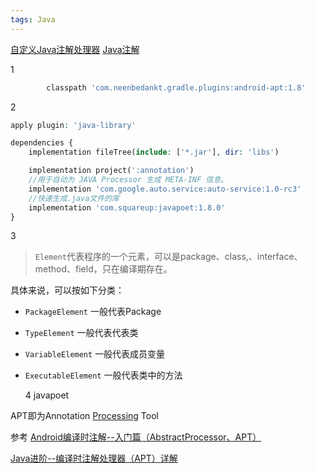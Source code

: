 ```yaml
---
tags: Java
---
```

[自定义Java注解处理器](https://www.jianshu.com/p/50d95fbf635c/)
[Java注解](http://c.biancheng.net/java/java/135/)


1
```bash
        classpath 'com.neenbedankt.gradle.plugins:android-apt:1.8'
```

2
```php
apply plugin: 'java-library'

dependencies {
    implementation fileTree(include: ['*.jar'], dir: 'libs')

    implementation project(':annotation')
    //用于自动为 JAVA Processor 生成 META-INF 信息。
    implementation 'com.google.auto.service:auto-service:1.0-rc3'
    //快速生成.java文件的库
    implementation 'com.squareup:javapoet:1.8.0'
}
```

3
> `Element`代表程序的一个元素，可以是package、class,、interface、 method、field，只在编译期存在。

具体来说，可以按如下分类：

- `PackageElement` 一般代表Package
- `TypeElement` 一般代表代表类
- `VariableElement` 一般代表成员变量
- `ExecutableElement` 一般代表类中的方法

  
  4
  javapoet

APT即为Annotation [Processing](https://so.csdn.net/so/search?q=Processing&spm=1001.2101.3001.7020) Tool


参考
[Android编译时注解--入门篇（AbstractProcessor、APT）](https://www.jianshu.com/p/b5be6b896a1a)

[Java进阶--编译时注解处理器（APT）详解](https://blog.csdn.net/qq_20521573/article/details/82321755)